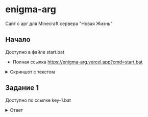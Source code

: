 # enigma-arg  
Сайт с арг для Minecraft сервера "Новая Жизнь"


## Начало
Доступно в файле start.bat
* Полная ссылка https://enigma-arg.vercel.app?cmd=start.bat
<details>
<summary>Скриншот с текстом</summary>
  <img src="https://github.com/user-attachments/assets/d425cc9f-4626-4041-b2d2-81976209b618" alt="screenshot">
</details>


## Задание 1
Доступно по ссылке key-1.bat
<details>
<summary>Ответ</summary>
  
* Файл key-1.bat
* Ссылка на файл https://enigma-arg.vercel.app?cmd=key-1.bat

</details>
